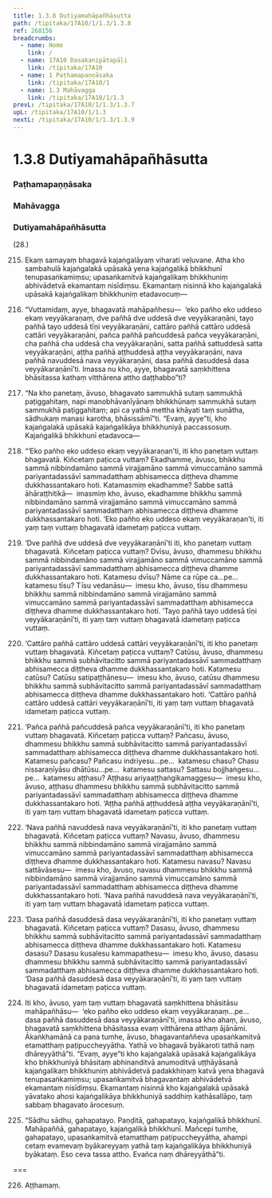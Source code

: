 ```yaml
---
title: 1.3.8 Dutiyamahāpañhāsutta
path: /tipitaka/17A10/1/1.3/1.3.8
ref: 268156
breadcrumbs:
  - name: Home
    link: /
  - name: 17A10 Dasakanipātapāḷi
    link: /tipitaka/17A10
  - name: 1 Paṭhamapaṇṇāsaka
    link: /tipitaka/17A10/1
  - name: 1.3 Mahāvagga
    link: /tipitaka/17A10/1/1.3
prevL: /tipitaka/17A10/1/1.3/1.3.7
upL: /tipitaka/17A10/1/1.3
nextL: /tipitaka/17A10/1/1.3/1.3.9
---
```


# 1.3.8 Dutiyamahāpañhāsutta

### Paṭhamapaṇṇāsaka

### Mahāvagga

### Dutiyamahāpañhāsutta

(28.)

215. Ekaṃ samayaṃ bhagavā kajaṅgalāyaṃ viharati veḷuvane. Atha kho sambahulā kajaṅgalakā upāsakā yena kajaṅgalikā bhikkhunī tenupasaṅkamiṃsu; upasaṅkamitvā kajaṅgalikaṃ bhikkhuniṃ abhivādetvā ekamantaṃ nisīdiṃsu. Ekamantaṃ nisinnā kho kajaṅgalakā upāsakā kajaṅgalikaṃ bhikkhuniṃ etadavocuṃ—

216. “Vuttamidaṃ, ayye, bhagavatā mahāpañhesu—  ‘eko pañho eko uddeso ekaṃ veyyākaraṇaṃ, dve pañhā dve uddesā dve veyyākaraṇāni, tayo pañhā tayo uddesā tīṇi veyyākaraṇāni, cattāro pañhā cattāro uddesā cattāri veyyākaraṇāni, pañca pañhā pañcuddesā pañca veyyākaraṇāni, cha pañhā cha uddesā cha veyyākaraṇāni, satta pañhā sattuddesā satta veyyākaraṇāni, aṭṭha pañhā aṭṭhuddesā aṭṭha veyyākaraṇāni, nava pañhā navuddesā nava veyyākaraṇāni, dasa pañhā dasuddesā dasa veyyākaraṇānī’ti. Imassa nu kho, ayye, bhagavatā saṃkhittena bhāsitassa kathaṃ vitthārena attho daṭṭhabbo”ti?

217. “Na kho panetaṃ, āvuso, bhagavato sammukhā sutaṃ sammukhā paṭiggahitaṃ, napi manobhāvanīyānaṃ bhikkhūnaṃ sammukhā sutaṃ sammukhā paṭiggahitaṃ; api ca yathā mettha khāyati taṃ suṇātha, sādhukaṃ manasi karotha, bhāsissāmī”ti. “Evaṃ, ayye”ti, kho kajaṅgalakā upāsakā kajaṅgalikāya bhikkhuniyā paccassosuṃ. Kajaṅgalikā bhikkhunī etadavoca—

218. “‘Eko pañho eko uddeso ekaṃ veyyākaraṇan’ti, iti kho panetaṃ vuttaṃ bhagavatā. Kiñcetaṃ paṭicca vuttaṃ? Ekadhamme, āvuso, bhikkhu sammā nibbindamāno sammā virajjamāno sammā vimuccamāno sammā pariyantadassāvī sammadatthaṃ abhisamecca diṭṭheva dhamme dukkhassantakaro hoti. Katamasmiṃ ekadhamme? Sabbe sattā āhāraṭṭhitikā—  imasmiṃ kho, āvuso, ekadhamme bhikkhu sammā nibbindamāno sammā virajjamāno sammā vimuccamāno sammā pariyantadassāvī sammadatthaṃ abhisamecca diṭṭheva dhamme dukkhassantakaro hoti. ‘Eko pañho eko uddeso ekaṃ veyyākaraṇan’ti, iti yaṃ taṃ vuttaṃ bhagavatā idametaṃ paṭicca vuttaṃ.

219. ‘Dve pañhā dve uddesā dve veyyākaraṇānī’ti iti, kho panetaṃ vuttaṃ bhagavatā. Kiñcetaṃ paṭicca vuttaṃ? Dvīsu, āvuso, dhammesu bhikkhu sammā nibbindamāno sammā virajjamāno sammā vimuccamāno sammā pariyantadassāvī sammadatthaṃ abhisamecca diṭṭheva dhamme dukkhassantakaro hoti. Katamesu dvīsu? Nāme ca rūpe ca…pe…  katamesu tīsu? Tīsu vedanāsu—  imesu kho, āvuso, tīsu dhammesu bhikkhu sammā nibbindamāno sammā virajjamāno sammā vimuccamāno sammā pariyantadassāvī sammadatthaṃ abhisamecca diṭṭheva dhamme dukkhassantakaro hoti. ‘Tayo pañhā tayo uddesā tīṇi veyyākaraṇānī’ti, iti yaṃ taṃ vuttaṃ bhagavatā idametaṃ paṭicca vuttaṃ.

220. ‘Cattāro pañhā cattāro uddesā cattāri veyyākaraṇānī’ti, iti kho panetaṃ vuttaṃ bhagavatā. Kiñcetaṃ paṭicca vuttaṃ? Catūsu, āvuso, dhammesu bhikkhu sammā subhāvitacitto sammā pariyantadassāvī sammadatthaṃ abhisamecca diṭṭheva dhamme dukkhassantakaro hoti. Katamesu catūsu? Catūsu satipaṭṭhānesu—  imesu kho, āvuso, catūsu dhammesu bhikkhu sammā subhāvitacitto sammā pariyantadassāvī sammadatthaṃ abhisamecca diṭṭheva dhamme dukkhassantakaro hoti. ‘Cattāro pañhā cattāro uddesā cattāri veyyākaraṇānī’ti, iti yaṃ taṃ vuttaṃ bhagavatā idametaṃ paṭicca vuttaṃ.

221. ‘Pañca pañhā pañcuddesā pañca veyyākaraṇānī’ti, iti kho panetaṃ vuttaṃ bhagavatā. Kiñcetaṃ paṭicca vuttaṃ? Pañcasu, āvuso, dhammesu bhikkhu sammā subhāvitacitto sammā pariyantadassāvī sammadatthaṃ abhisamecca diṭṭheva dhamme dukkhassantakaro hoti. Katamesu pañcasu? Pañcasu indriyesu…pe…  katamesu chasu? Chasu nissaraṇīyāsu dhātūsu…pe…  katamesu sattasu? Sattasu bojjhaṅgesu…pe…  katamesu aṭṭhasu? Aṭṭhasu ariyaaṭṭhaṅgikamaggesu—  imesu kho, āvuso, aṭṭhasu dhammesu bhikkhu sammā subhāvitacitto sammā pariyantadassāvī sammadatthaṃ abhisamecca diṭṭheva dhamme dukkhassantakaro hoti. ‘Aṭṭha pañhā aṭṭhuddesā aṭṭha veyyākaraṇānī’ti, iti yaṃ taṃ vuttaṃ bhagavatā idametaṃ paṭicca vuttaṃ.

222. ‘Nava pañhā navuddesā nava veyyākaraṇānī’ti, iti kho panetaṃ vuttaṃ bhagavatā. Kiñcetaṃ paṭicca vuttaṃ? Navasu, āvuso, dhammesu bhikkhu sammā nibbindamāno sammā virajjamāno sammā vimuccamāno sammā pariyantadassāvī sammadatthaṃ abhisamecca diṭṭheva dhamme dukkhassantakaro hoti. Katamesu navasu? Navasu sattāvāsesu—  imesu kho, āvuso, navasu dhammesu bhikkhu sammā nibbindamāno sammā virajjamāno sammā vimuccamāno sammā pariyantadassāvī sammadatthaṃ abhisamecca diṭṭheva dhamme dukkhassantakaro hoti. ‘Nava pañhā navuddesā nava veyyākaraṇānī’ti, iti yaṃ taṃ vuttaṃ bhagavatā idametaṃ paṭicca vuttaṃ.

223. ‘Dasa pañhā dasuddesā dasa veyyākaraṇānī’ti, iti kho panetaṃ vuttaṃ bhagavatā. Kiñcetaṃ paṭicca vuttaṃ? Dasasu, āvuso, dhammesu bhikkhu sammā subhāvitacitto sammā pariyantadassāvī sammadatthaṃ abhisamecca diṭṭheva dhamme dukkhassantakaro hoti. Katamesu dasasu? Dasasu kusalesu kammapathesu—  imesu kho, āvuso, dasasu dhammesu bhikkhu sammā subhāvitacitto sammā pariyantadassāvī sammadatthaṃ abhisamecca diṭṭheva dhamme dukkhassantakaro hoti. ‘Dasa pañhā dasuddesā dasa veyyākaraṇānī’ti, iti yaṃ taṃ vuttaṃ bhagavatā idametaṃ paṭicca vuttaṃ.

224. Iti kho, āvuso, yaṃ taṃ vuttaṃ bhagavatā saṃkhittena bhāsitāsu mahāpañhāsu—  ‘eko pañho eko uddeso ekaṃ veyyākaraṇaṃ…pe…  dasa pañhā dasuddesā dasa veyyākaraṇānī’ti, imassa kho ahaṃ, āvuso, bhagavatā saṃkhittena bhāsitassa evaṃ vitthārena atthaṃ ājānāmi. Ākaṅkhamānā ca pana tumhe, āvuso, bhagavantaññeva upasaṅkamitvā etamatthaṃ paṭipuccheyyātha. Yathā vo bhagavā byākaroti tathā naṃ dhāreyyāthā”ti. “Evaṃ, ayye”ti kho kajaṅgalakā upāsakā kajaṅgalikāya kho bhikkhuniyā bhāsitaṃ abhinanditvā anumoditvā uṭṭhāyāsanā kajaṅgalikaṃ bhikkhuniṃ abhivādetvā padakkhiṇaṃ katvā yena bhagavā tenupasaṅkamiṃsu; upasaṅkamitvā bhagavantaṃ abhivādetvā ekamantaṃ nisīdiṃsu. Ekamantaṃ nisinnā kho kajaṅgalakā upāsakā yāvatako ahosi kajaṅgalikāya bhikkhuniyā saddhiṃ kathāsallāpo, taṃ sabbaṃ bhagavato ārocesuṃ.

225. “Sādhu sādhu, gahapatayo. Paṇḍitā, gahapatayo, kajaṅgalikā bhikkhunī. Mahāpaññā, gahapatayo, kajaṅgalikā bhikkhunī. Mañcepi tumhe, gahapatayo, upasaṅkamitvā etamatthaṃ paṭipuccheyyātha, ahampi cetaṃ evamevaṃ byākareyyaṃ yathā taṃ kajaṅgalikāya bhikkhuniyā byākataṃ. Eso ceva tassa attho. Evañca naṃ dhāreyyāthā”ti.

===

226. Aṭṭhamaṃ.




